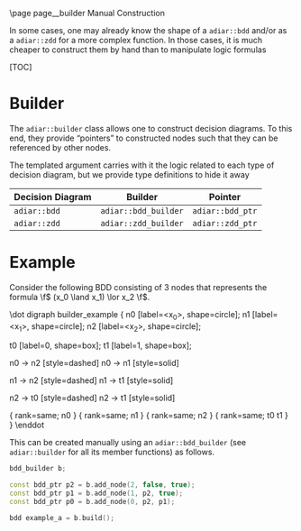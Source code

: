 \page page__builder Manual Construction

In some cases, one may already know the shape of a `adiar::bdd` and/or as a
`adiar::zdd` for a more complex function. In those cases, it is much cheaper to
construct them by hand than to manipulate logic formulas

[TOC]

Builder
========================

The `adiar::builder` class allows one to construct decision diagrams. To this
end, they provide “pointers” to constructed nodes such that they can be
referenced by other nodes.

The templated argument carries with it the logic related to each type of
decision diagram, but we provide type definitions to hide it away

| Decision Diagram | Builder              | Pointer          |
|------------------|----------------------|------------------|
| `adiar::bdd`     | `adiar::bdd_builder` | `adiar::bdd_ptr` |
| `adiar::zdd`     | `adiar::zdd_builder` | `adiar::zdd_ptr` |

Example
========================

Consider the following BDD consisting of 3 nodes that represents the formula
\f$ (x_0 \land x_1) \lor x_2 \f$.

\dot
digraph builder_example {
  n0 [label=<x<sub>0</sub>>, shape=circle];
  n1 [label=<x<sub>1</sub>>, shape=circle];
  n2 [label=<x<sub>2</sub>>, shape=circle];

  t0 [label=0, shape=box];
  t1 [label=1, shape=box];

  n0 -> n2 [style=dashed]
  n0 -> n1 [style=solid]

  n1 -> n2 [style=dashed]
  n1 -> t1 [style=solid]

  n2 -> t0 [style=dashed]
  n2 -> t1 [style=solid]
  
  { rank=same; n0 }
  { rank=same; n1 }
  { rank=same; n2 }
  { rank=same; t0 t1 }
}
\enddot

This can be created manually using an `adiar::bdd_builder` (see `adiar::builder`
for all its member functions) as follows.

```cpp
bdd_builder b;

const bdd_ptr p2 = b.add_node(2, false, true);
const bdd_ptr p1 = b.add_node(1, p2, true);
const bdd_ptr p0 = b.add_node(0, p2, p1);

bdd example_a = b.build();
```
